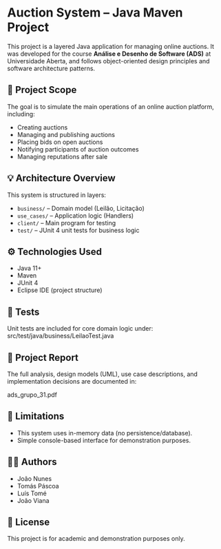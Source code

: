 # Auction System – Java Maven Project

This project is a layered Java application for managing online auctions. It was developed for the course **Análise e Desenho de Software (ADS)** at Universidade Aberta, and follows object-oriented design principles and software architecture patterns.

## 🧩 Project Scope

The goal is to simulate the main operations of an online auction platform, including:

- Creating auctions
- Managing and publishing auctions
- Placing bids on open auctions
- Notifying participants of auction outcomes
- Managing reputations after sale

## 💡 Architecture Overview

This system is structured in layers:

- `business/` – Domain model (Leilão, Licitação)
- `use_cases/` – Application logic (Handlers)
- `client/` – Main program for testing
- `test/` – JUnit 4 unit tests for business logic

## ⚙️ Technologies Used

- Java 11+
- Maven
- JUnit 4
- Eclipse IDE (project structure)

## 🧪 Tests

Unit tests are included for core domain logic under:
src/test/java/business/LeilaoTest.java

## 📄 Project Report

The full analysis, design models (UML), use case descriptions, and implementation decisions are documented in:

ads_grupo_31.pdf

## 🚧 Limitations

- This system uses in-memory data (no persistence/database).
- Simple console-based interface for demonstration purposes.

## 👩‍💻 Authors

- João Nunes
- Tomás Páscoa
- Luís Tomé
- João Viana

## 📃 License

This project is for academic and demonstration purposes only.
